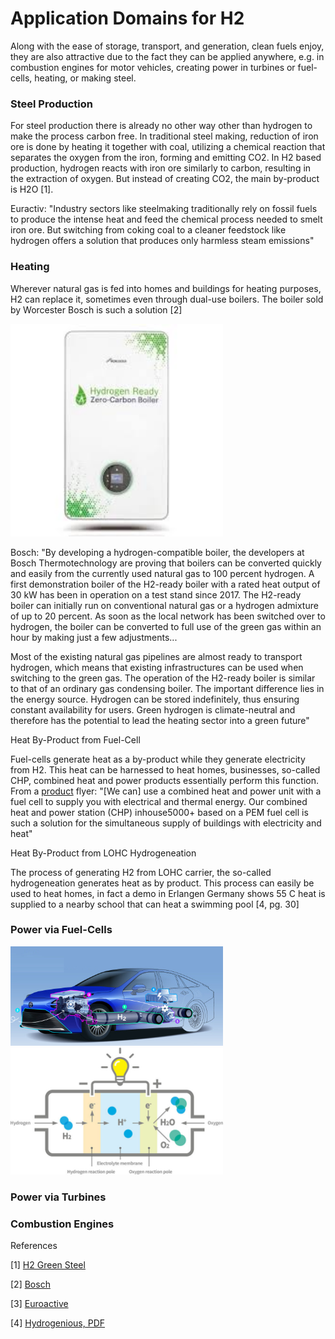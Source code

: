 # Application Domains for H2

Along with the ease of storage, transport, and generation, clean fuels
enjoy, they are also attractive due to the fact they can be applied
anywhere, e.g. in combustion engines for motor vehicles, creating
power in turbines or fuel-cells, heating, or making steel.

<a name='steel'/>

### Steel Production

For steel production there is already no other way other than hydrogen
to make the process carbon free. In traditional steel making,
reduction of iron ore is done by heating it together with coal,
utilizing a chemical reaction that separates the oxygen from the iron,
forming and emitting CO2. In H2 based production, hydrogen reacts with
iron ore similarly to carbon, resulting in the extraction of
oxygen. But instead of creating CO2, the main by-product is H2O [1].

Euractiv: "Industry sectors like steelmaking traditionally rely on
fossil fuels to produce the intense heat and feed the chemical process
needed to smelt iron ore. But switching from coking coal to a cleaner
feedstock like hydrogen offers a solution that produces only harmless
steam emissions"

<a name='heating'/>

### Heating

Wherever natural gas is fed into homes and buildings for heating
purposes, H2 can replace it, sometimes even through dual-use
boilers. The boiler sold by Worcester Bosch is such a solution [2]

<img width="340" src="worchester1.jpeg"/>

Bosch: "By developing a hydrogen-compatible boiler, the developers at
Bosch Thermotechnology are proving that boilers can be converted
quickly and easily from the currently used natural gas to 100 percent
hydrogen. A first demonstration boiler of the H2-ready boiler with a
rated heat output of 30 kW has been in operation on a test stand since
2017. The H2-ready boiler can initially run on conventional natural
gas or a hydrogen admixture of up to 20 percent. As soon as the local
network has been switched over to hydrogen, the boiler can be
converted to full use of the green gas within an hour by making just a
few adjustments...

Most of the existing natural gas pipelines are almost ready to
transport hydrogen, which means that existing infrastructures can be
used when switching to the green gas. The operation of the H2-ready
boiler is similar to that of an ordinary gas condensing boiler. The
important difference lies in the energy source. Hydrogen can be stored
indefinitely, thus ensuring constant availability for users. Green
hydrogen is climate-neutral and therefore has the potential to lead
the heating sector into a green future"

Heat By-Product from Fuel-Cell

Fuel-cells generate heat as a by-product while they generate
electricity from H2. This heat can be harnessed to heat homes,
businesses, so-called CHP, combined heat and power products essentially
perform this function. From a [product](https://www.inhouse-engineering.de/en/fuel-cell/chp/)
flyer: "[We can] use a combined heat and power unit with a fuel cell
to supply you with electrical and thermal energy. Our combined heat and
power station (CHP) inhouse5000+ based on a PEM fuel cell is such a solution for the
simultaneous supply of buildings with electricity and heat"

Heat By-Product from LOHC Hydrogeneation

The process of generating H2 from LOHC carrier, the so-called
hydrogeneation generates heat as by product. This process can easily
be used to heat homes, in fact a demo in Erlangen Germany shows 55 C
heat is supplied to a nearby school that can heat a swimming pool [4,
pg. 30]

<a name='powerfc'/>

### Power via Fuel-Cells

<img width="340" src="mirai1.jpg"/>

<img width="340" src="fuelcell1.jpg"/>

<a name='powerturbine'/>

### Power via Turbines



<a name='combust'/>

### Combustion Engines

References

[1] [H2 Green Steel](https://www.h2greensteel.com/)

[2] [Bosch](https://www.bosch-presse.de/pressportal/de/en/der-energiewende-einen-schritt-naeher-220800.html)

[3] [Euroactive](https://www.euractiv.com/section/energy-environment/infographic/how-hydrogen-can-decarbonize-the-steel-industry-and-what-it-will-take)

[4] [Hydrogenious, PDF](https://arpa-e.energy.gov/sites/default/files/Schneider_HydrogeniousTechnologies_TransportationFuels_Workshop_FINAL.pdf)

